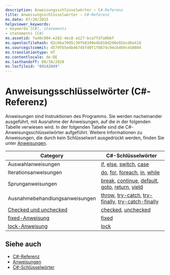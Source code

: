 ```yaml
---
description: Anweisungsschlüsselwörter – C#-Referenz
title: Anweisungsschlüsselwörter – C#-Referenz
ms.date: 07/20/2015
helpviewer_keywords:
- keywords [C#], statements
- statements [C#]
ms.assetid: fad0c004-e282-4ec8-a127-bca7fd7a0b6f
ms.openlocfilehash: 02c6ba7095c30fb8349e4b810d296e92ecd6e416
ms.sourcegitcommit: d579fb5e4b46745fd0f1f8874c94c6469ce58604
ms.translationtype: HT
ms.contentlocale: de-DE
ms.lasthandoff: 08/30/2020
ms.locfileid: "89142049"
---
```

# <a name="statement-keywords-c-reference"></a>Anweisungsschlüsselwörter (C#-Referenz)

Anweisungen sind Instruktionen des Programms. Sie werden nacheinander ausgeführt, mit Ausnahme der Anweisungen, auf die in der folgenden Tabelle verwiesen wird. In der folgenden Tabelle sind die C#-Anweisungsschlüsselwörter aufgeführt. Weitere Informationen zu Anweisungen, die durch kein Schlüsselwort ausgedrückt werden, finden Sie unter [Anweisungen](../../programming-guide/statements-expressions-operators/statements.md).

|Category|C#-Schlüsselwörter|
|--------------|------------------|
|Auswahlanweisungen|[if](if-else.md), [else](if-else.md), [switch](switch.md), [case](switch.md)|
|Iterationsanweisungen|[do](do.md), [for](for.md), [foreach](foreach-in.md), [in](foreach-in.md), [while](while.md)|
|Sprunganweisungen|[break](break.md), [continue](continue.md), [default](switch.md), [goto](goto.md), [return](return.md), [yield](yield.md)|
|Ausnahmebehandlungsanweisungen|[throw](throw.md), [try-catch](try-catch.md), [try-finally](try-finally.md), [try-catch-finally](try-catch-finally.md)|
|[Checked und unchecked](checked-and-unchecked.md)|[checked](checked.md), [unchecked](unchecked.md)|
[fixed-Anweisung](fixed-statement.md)|[fixed](fixed-statement.md)|
|[lock-Anweisung](lock-statement.md)|[lock](lock-statement.md)|

## <a name="see-also"></a>Siehe auch

- [C#-Referenz](../index.md)
- [Anweisungen](../../programming-guide/statements-expressions-operators/statements.md)
- [C#-Schlüsselwörter](index.md)
